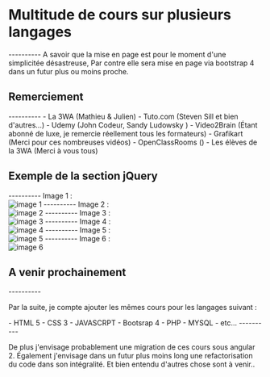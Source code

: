 <h1>Multitude de cours sur plusieurs langages</h1>
----------
A savoir que la mise en page est pour le moment d'une simplicitée désastreuse, Par contre elle sera mise en page via bootstrap 4 dans un futur plus ou moins proche.

<h2>Remerciement</h2>
----------
- La 3WA (Mathieu & Julien)
- Tuto.com (Steven Sill et bien d'autres...)
- Udemy (John Codeur, Sandy Ludowsky )
- Video2Brain (Étant abonné de luxe, je remercie réellement tous les formateurs)
- Grafikart (Merci pour ces nombreuses vidéos)
- OpenClassRooms ()
- Les élèves de la 3WA (Merci à vous tous)

<h2>Exemple de la section jQuery</h2>
----------
Image 1 :<br />
<img src="http://puu.sh/t8Etq/185600f52f.png" alt="image 1">
----------
Image 2 :<br />
<img src="http://puu.sh/t8Evl/4c08ee4b97.png" alt="image 2">
----------
Image 3 :<br />
<img src="http://puu.sh/t8Ewa/0848ce80b8.jpg" alt="image 3">
----------
Image 4 :<br />
<img src="http://puu.sh/t8Ex5/fbe8babf97.png" alt="image 4">
----------
Image 5 :<br />
<img src="http://puu.sh/t8Ey8/a04cf5549d.png" alt="image 5">
----------
Image 6 :<br />
<img src="http://puu.sh/t8EyR/d498d4c7d7.png" alt="image 6">

<h2>A venir prochainement</h2>
----------
<p>Par la suite, je compte ajouter les mêmes cours pour les langages suivant :</p>
- HTML 5
- CSS 3
- JAVASCRPT
- Bootsrap 4
- PHP
- MYSQL
- etc...
----------
<p>De plus j'envisage probablement une migration de ces cours sous angular 2. Également j'envisage dans un futur plus moins long une refactorisation du code dans son intégralité. Et bien entendu d'autres chose sont à venir..</p>

